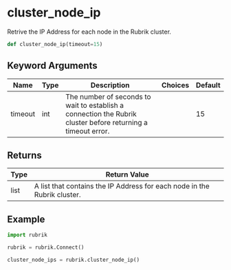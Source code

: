 # cluster_node_ip

Retrive the IP Address for each node in the Rubrik cluster.
```py
def cluster_node_ip(timeout=15)
```

## Keyword Arguments
| Name        | Type | Description                                                                 | Choices | Default |
|-------------|------|-----------------------------------------------------------------------------|---------|---------|
| timeout  | int  | The number of seconds to wait to establish a connection the Rubrik cluster before returning a timeout error.  |         |    15     |

## Returns
| Type | Return Value                                                                                   |
|------|-----------------------------------------------------------------------------------------------|
| list  | A list that contains the IP Address for each node in the Rubrik cluster. |
## Example
```py
import rubrik

rubrik = rubrik.Connect()

cluster_node_ips = rubrik.cluster_node_ip()
```